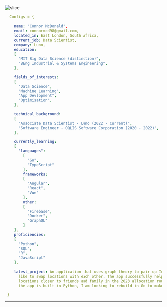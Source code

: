## <a id="slice">
![slice](https://capsule-render.vercel.app/api?type=waving&height=200&color=timeGradient&text=Hi%20%20there!&fontSize=70&desc=Welcome%20to%20my%20GitHub%20profile&fontAlign=30&descAlign=50&descAlignY=53&fontAlignY=30&animation=scaleIn)
  
```yaml
  Configs = {
  
    name: "Connor McDonald",
    email: connormcd98@gmail.com,
    located_in: East London, South Africa,
    current_job: Data Scientist,
    company: Luno,
    education:
    [
      "MIT Big Data Science (distinction)",
      "BEng Industrial & Systems Engineering",
    ],

    fields_of_interests:
    [
      "Data Science",
      "Machine Learning",
      "App Devlopment",
      "Optimisation",
    ],

    technical_background:
    [
      "Associate Data Scientist - Luno (2022 - Current)",
      "Software Engineer - OQLIS Software Corporation (2020 - 2022)",
    ],

    currently_learning: 
    [
      "languages":
        [
          "Go",
          "TypeScript"
        ],
        frameworks:
        [
          "Angular",
          "React",
          "Vue"
        ],
        other:
        [
          "Firebase",
          "Docker",
          "GraphQL"
        ]
    ],
    proficiencies:
    [
      "Python",
      "SQL",
      "R",
      "JavaScript"
    ],
 
    latest_project: An application that uses graph theory to pair up Intern doctors which would
      like to swap locations with each other. The app successfully helped a number doctors move to
      locations closer to friends and family in the 2023 allocation round. The business logic of
      the app is built in Python, I am looking to rebuild in Go to make it more efficient.

 }
```

---
